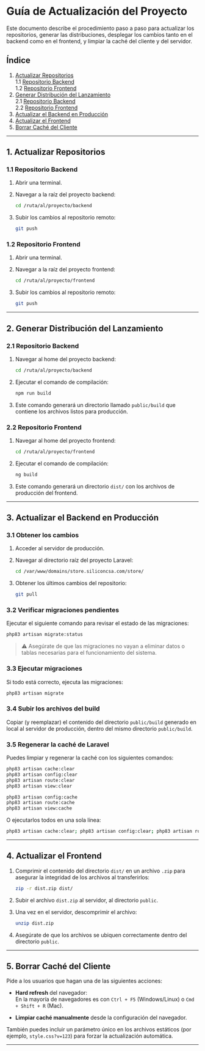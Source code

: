 # Guía de Actualización del Proyecto

Este documento describe el procedimiento paso a paso para actualizar los repositorios, generar las distribuciones, desplegar los cambios tanto en el backend como en el frontend, y limpiar la caché del cliente y del servidor.  

## Índice

1. [Actualizar Repositorios](#1-actualizar-repositorios)  
   1.1 [Repositorio Backend](#11-repositorio-backend)  
   1.2 [Repositorio Frontend](#12-repositorio-frontend)  
2. [Generar Distribución del Lanzamiento](#2-generar-distribución-del-lanzamiento)  
   2.1 [Repositorio Backend](#21-repositorio-backend)  
   2.2 [Repositorio Frontend](#22-repositorio-frontend)  
3. [Actualizar el Backend en Producción](#3-actualizar-el-backend-en-producción)  
4. [Actualizar el Frontend](#4-actualizar-el-frontend)  
5. [Borrar Caché del Cliente](#5-borrar-caché-del-cliente)

---

## 1. Actualizar Repositorios

### 1.1 Repositorio Backend

1. Abrir una terminal.
2. Navegar a la raíz del proyecto backend:

   ```bash
   cd /ruta/al/proyecto/backend
   ```

3. Subir los cambios al repositorio remoto:

   ```bash
   git push
   ```

### 1.2 Repositorio Frontend

1. Abrir una terminal.
2. Navegar a la raíz del proyecto frontend:

   ```bash
   cd /ruta/al/proyecto/frontend
   ```

3. Subir los cambios al repositorio remoto:

   ```bash
   git push
   ```

---

## 2. Generar Distribución del Lanzamiento

### 2.1 Repositorio Backend

1. Navegar al home del proyecto backend:

   ```bash
   cd /ruta/al/proyecto/backend
   ```

2. Ejecutar el comando de compilación:

   ```bash
   npm run build
   ```

3. Este comando generará un directorio llamado `public/build` que contiene los archivos listos para producción.

### 2.2 Repositorio Frontend

1. Navegar al home del proyecto frontend:

   ```bash
   cd /ruta/al/proyecto/frontend
   ```

2. Ejecutar el comando de compilación:

   ```bash
   ng build
   ```

3. Este comando generará un directorio `dist/` con los archivos de producción del frontend.

---

## 3. Actualizar el Backend en Producción

### 3.1 Obtener los cambios

1. Acceder al servidor de producción.
2. Navegar al directorio raíz del proyecto Laravel:

   ```bash
   cd /var/www/domains/store.siliconcsa.com/store/
   ```

3. Obtener los últimos cambios del repositorio:

   ```bash
   git pull
   ```

### 3.2 Verificar migraciones pendientes

Ejecutar el siguiente comando para revisar el estado de las migraciones:

```bash
php83 artisan migrate:status
```

> ⚠️ Asegúrate de que las migraciones no vayan a eliminar datos o tablas necesarias para el funcionamiento del sistema.

### 3.3 Ejecutar migraciones

Si todo está correcto, ejecuta las migraciones:

```bash
php83 artisan migrate
```

### 3.4 Subir los archivos del build

Copiar (y reemplazar) el contenido del directorio `public/build` generado en local al servidor de producción, dentro del mismo directorio `public/build`.

### 3.5 Regenerar la caché de Laravel

Puedes limpiar y regenerar la caché con los siguientes comandos:

```bash
php83 artisan cache:clear
php83 artisan config:clear
php83 artisan route:clear
php83 artisan view:clear

php83 artisan config:cache
php83 artisan route:cache
php83 artisan view:cache
```

O ejecutarlos todos en una sola línea:

```bash
php83 artisan cache:clear; php83 artisan config:clear; php83 artisan route:clear; php83 artisan view:clear; php83 artisan config:cache; php83 artisan route:cache; php83 artisan view:cache
```

---

## 4. Actualizar el Frontend

1. Comprimir el contenido del directorio `dist/` en un archivo `.zip` para asegurar la integridad de los archivos al transferirlos:

   ```bash
   zip -r dist.zip dist/
   ```

2. Subir el archivo `dist.zip` al servidor, al directorio `public`.

3. Una vez en el servidor, descomprimir el archivo:

   ```bash
   unzip dist.zip
   ```

4. Asegúrate de que los archivos se ubiquen correctamente dentro del directorio `public`.

---

## 5. Borrar Caché del Cliente

Pide a los usuarios que hagan una de las siguientes acciones:

- **Hard refresh** del navegador:  
  En la mayoría de navegadores es con `Ctrl + F5` (Windows/Linux) o `Cmd + Shift + R` (Mac).

- **Limpiar caché manualmente** desde la configuración del navegador.

También puedes incluir un parámetro único en los archivos estáticos (por ejemplo, `style.css?v=123`) para forzar la actualización automática.

---
